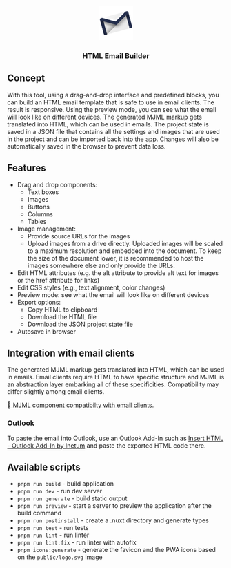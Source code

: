 <div align="center">
  <a href="https://github.com/Inetum-Poland/html-email-builder">
    <img src="public/logo.svg" alt="Logo" width="80" height="80">
  </a>

  <h3 align="center">HTML Email Builder</h3>
</div>

## Concept

With this tool, using a drag-and-drop interface and predefined blocks, you can build an HTML email template that is safe to use in email clients. The result is responsive. Using the preview mode, you can see what the email will look like on different devices. The generated MJML markup gets translated into HTML, which can be used in emails. The project state is saved in a JSON file that contains all the settings and images that are used in the project and can be imported back into the app. Changes will also be automatically saved in the browser to prevent data loss.

## Features

- Drag and drop components:
  - Text boxes
  - Images
  - Buttons
  - Columns
  - Tables
- Image management:
  - Provide source URLs for the images
  - Upload images from a drive directly. Uploaded images will be scaled to a maximum resolution and embedded into the document. To keep the size of the document lower, it is recommended to host the images somewhere else and only provide the URLs.
- Edit HTML attributes (e.g. the alt attribute to provide alt text for images or the href attribute for links)
- Edit CSS styles (e.g., text alignment, color changes)
- Preview mode: see what the email will look like on different devices
- Export options:
  - Copy HTML to clipboard
  - Download the HTML file
  - Download the JSON project state file
- Autosave in browser

## Integration with email clients

The generated MJML markup gets translated into HTML, which can be used in emails. Email clients require HTML to have specific structure and MJML is an abstraction layer embarking all of these specificities. Compatibility may differ slightly among email clients.

[🔗 MJML component compatibilty with email clients](https://mjml.io/faq#email-clients).

### Outlook

To paste the email into Outlook, use an Outlook Add-In such as [Insert HTML - Outlook Add-In by Inetum](https://github.com/Inetum-Poland/html-email-builder-outlook-addin) and paste the exported HTML code there.

## Available scripts

- `pnpm run build` - build application
- `pnpm run dev` - run dev server
- `pnpm run generate` - build static output
- `pnpm run preview` - start a server to preview the application after the build command
- `pnpm run postinstall` - create a .nuxt directory and generate types
- `pnpm run test` - run tests
- `pnpm run lint` - run linter
- `pnpm run lint:fix` - run linter with autofix
- `pnpm icons:generate` - generate the favicon and the PWA icons based on the `public/logo.svg` image
